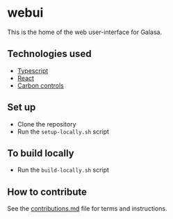# webui

This is the home of the web user-interface for Galasa.

## Technologies used
- [Typescript](https://www.typescriptlang.org/)
- [React](https://react.dev/)
- [Carbon controls](https://carbondesignsystem.com/all-about-carbon/what-is-carbon/)


## Set up
- Clone the repository
- Run the `setup-locally.sh` script

## To build locally
- Run the `build-locally.sh` script

## How to contribute
See the [contributions.md](./CONTRIBUTIONS.md) file for terms and instructions.